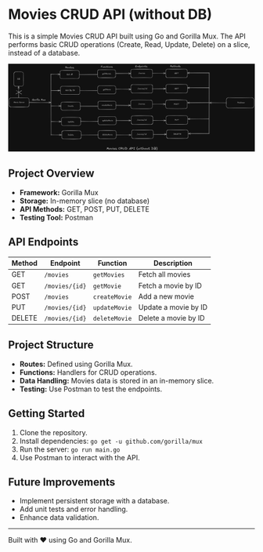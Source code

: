 # Movies CRUD API (without DB)

This is a simple Movies CRUD API built using Go and Gorilla Mux. The API performs basic CRUD operations (Create, Read, Update, Delete) on a slice, instead of a database.

![Movies CRUD API](../arts/movies_curd_server_art.excalidraw.png)

## Project Overview

- **Framework:** Gorilla Mux
- **Storage:** In-memory slice (no database)
- **API Methods:** GET, POST, PUT, DELETE
- **Testing Tool:** Postman

## API Endpoints

| Method | Endpoint         | Function       | Description               |
|--------|------------------|----------------|---------------------------|
| GET    | `/movies`        | `getMovies`    | Fetch all movies          |
| GET    | `/movies/{id}`   | `getMovie`     | Fetch a movie by ID       |
| POST   | `/movies`        | `createMovie`  | Add a new movie           |
| PUT    | `/movies/{id}`   | `updateMovie`  | Update a movie by ID      |
| DELETE | `/movies/{id}`   | `deleteMovie`  | Delete a movie by ID      |

## Project Structure

- **Routes:** Defined using Gorilla Mux.
- **Functions:** Handlers for CRUD operations.
- **Data Handling:** Movies data is stored in an in-memory slice.
- **Testing:** Use Postman to test the endpoints.

## Getting Started

1. Clone the repository.
2. Install dependencies: `go get -u github.com/gorilla/mux`
3. Run the server: `go run main.go`
4. Use Postman to interact with the API.

## Future Improvements
- Implement persistent storage with a database.
- Add unit tests and error handling.
- Enhance data validation.

---

Built with ❤️ using Go and Gorilla Mux.


